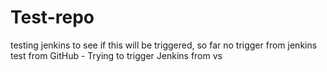 # Test-repo
testing jenkins to see if this will be triggered,
so far no trigger from jenkins 
test from GitHub - Trying to trigger Jenkins from vs
